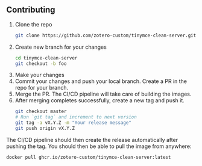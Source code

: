 ## Contributing

1. Clone the repo
   ```sh
   git clone https://github.com/zotero-custom/tinymce-clean-server.git
   ```
2. Create new branch for your changes
   ```sh
   cd tinymce-clean-server
   git checkout -b foo
   ```
3. Make your changes 
4. Commit your changes and push your local branch.
   Create a PR in the repo for your branch.
5. Merge the PR. 
   The CI/CD pipeline will take care of building the images.
6. After merging completes successfully,
   create a new tag and push it.
   ```sh
   git checkout master
   # Run `git tag` and increment to next version
   git tag -a vX.Y.Z -m "Your release message"
   git push origin vX.Y.Z
   ```
   
The CI/CD pipeline should then create the release automatically after pushing the tag.
You should then be able to pull the image from anywhere:

```sh
docker pull ghcr.io/zotero-custom/tinymce-clean-server:latest
```